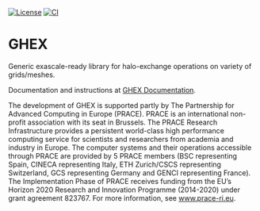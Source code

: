 [![License](https://img.shields.io/badge/License-BSD%203--Clause-blue.svg)](https://opensource.org/licenses/BSD-3-Clause)
[![CI](https://github.com/GridTools/GHEX/actions/workflows/CI.yml/badge.svg)](https://github.com/GridTools/GHEX/actions/workflows/CI.yml)
# GHEX
Generic exascale-ready library for halo-exchange operations on variety of grids/meshes.

Documentation and instructions at [GHEX Documentation](https://gridtools.github.io/GHEX/).

The development of GHEX is supported partly by The Partnership for Advanced Computing in Europe (PRACE). PRACE is an international non-profit association with its seat in Brussels. The PRACE Research Infrastructure provides a persistent world-class high performance computing service for scientists and researchers from academia and industry in Europe. The computer systems and their operations accessible through PRACE are provided by 5 PRACE members (BSC representing Spain, CINECA representing Italy, ETH Zurich/CSCS representing Switzerland, GCS representing Germany and GENCI representing France). The Implementation Phase of PRACE receives funding from the EU’s Horizon 2020 Research and Innovation Programme (2014-2020) under grant agreement 823767. For more information, see www.prace-ri.eu.

